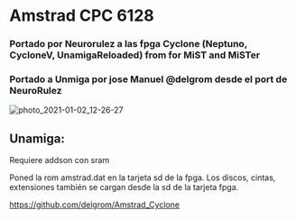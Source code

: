 # Amstrad CPC 6128 

### Portado por Neurorulez a las fpga Cyclone (Neptuno, CycloneV, UnamigaReloaded) from for MiST and MiSTer

### Portado a Unmiga por jose Manuel @delgrom desde el port de NeuroRulez

![photo_2021-01-02_12-26-27](https://user-images.githubusercontent.com/31018768/103478570-e9b95500-4dc7-11eb-9c23-23bd18aeb5f1.jpg)

Unamiga:
--------
Requiere addson con sram

Poned la rom amstrad.dat en la tarjeta sd de la fpga.
Los discos, cintas, extensiones también se cargan desde la sd de la tarjeta fpga.


https://github.com/delgrom/Amstrad_Cyclone
